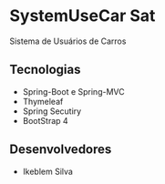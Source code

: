 # SystemUseCar Sat

Sistema de Usuários de Carros

## Tecnologias

* Spring-Boot e Spring-MVC
* Thymeleaf
* Spring Secutiry
* BootStrap 4

## Desenvolvedores
* Ikeblem Silva
